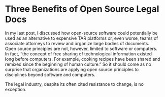 Three Benefits of Open Source Legal Docs
=========================================
In my last post, I discussed how open-source software could potentially be used as an alternative to expensive TAR platforms or, even worse, teams of associate attorneys to review and organize large bodies of documents. Open source principles are not, however, limited to software or computers. In fact, “the concept of free sharing of technological information existed long before computers. For example, cooking recipes have been shared and remixed since the beginning of human culture.” So it should come as no surprise that organizations are applying open source principles to disciplines beyond software and computers.

The legal industry, despite its often cited resistance to change, is no exception.
